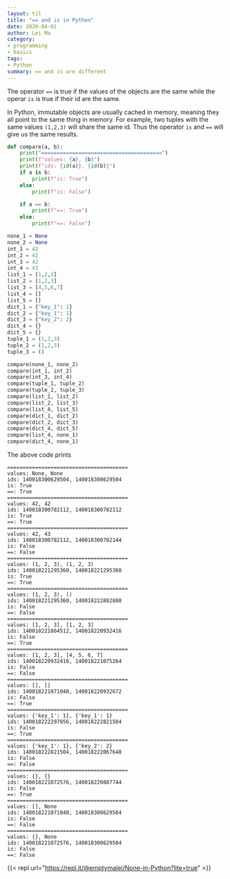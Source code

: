 ```yaml
---
layout: til
title: "== and is in Python"
date: 2020-04-01
author: Lei Ma
category:
- programming
- basics
tags:
- Python
summary: == and is are different
---
```


The operator `==` is true if the values of the objects are the same while the operar `is` is true if their id are the same.

In Python, immutable objects are usually cached in memory, meaning they all point to the same thing in memory. For example, two tuples with the same values `(1,2,3)` will share the same id. Thus the operator `is` and `==` will give us the same results.


```python
def compare(a, b):
    print("=======================================")
    print(f"values: {a}, {b}")
    print(f"ids: {id(a)}, {id(b)}")
    if a is b:
        print(f"is: True")
    else:
        print(f"is: False")

    if a == b:
        print(f"==: True")
    else:
        print(f"==: False")

none_1 = None
none_2 = None
int_1 = 42
int_2 = 42
int_3 = 42
int_4 = 43
list_1 = [1,2,3]
list_2 = [1,2,3]
list_3 = [4,5,6,7]
list_4 = []
list_5 = []
dict_1 = {"key_1": 1}
dict_2 = {"key_1": 1}
dict_3 = {"key_2": 2}
dict_4 = {}
dict_5 = {}
tuple_1 = (1,2,3)
tuple_2 = (1,2,3)
tuple_3 = ()

compare(none_1, none_2)
compare(int_1, int_2)
compare(int_3, int_4)
compare(tuple_1, tuple_2)
compare(tuple_2, tuple_3)
compare(list_1, list_2)
compare(list_2, list_3)
compare(list_4, list_5)
compare(dict_1, dict_2)
compare(dict_2, dict_3)
compare(dict_4, dict_5)
compare(list_4, none_1)
compare(dict_4, none_1)
```

The above code prints

```
=======================================
values: None, None
ids: 140018300629504, 140018300629504
is: True
==: True
=======================================
values: 42, 42
ids: 140018300782112, 140018300782112
is: True
==: True
=======================================
values: 42, 43
ids: 140018300782112, 140018300782144
is: False
==: False
=======================================
values: (1, 2, 3), (1, 2, 3)
ids: 140018221295360, 140018221295360
is: True
==: True
=======================================
values: (1, 2, 3), ()
ids: 140018221295360, 140018222882880
is: False
==: False
=======================================
values: [1, 2, 3], [1, 2, 3]
ids: 140018221864512, 140018220932416
is: False
==: True
=======================================
values: [1, 2, 3], [4, 5, 6, 7]
ids: 140018220932416, 140018221075264
is: False
==: False
=======================================
values: [], []
ids: 140018221071040, 140018220932672
is: False
==: True
=======================================
values: {'key_1': 1}, {'key_1': 1}
ids: 140018222297856, 140018222821504
is: False
==: True
=======================================
values: {'key_1': 1}, {'key_2': 2}
ids: 140018222821504, 140018222067648
is: False
==: False
=======================================
values: {}, {}
ids: 140018221072576, 140018220887744
is: False
==: True
=======================================
values: [], None
ids: 140018221071040, 140018300629504
is: False
==: False
=======================================
values: {}, None
ids: 140018221072576, 140018300629504
is: False
==: False
```

{{< repl url="https://repl.it/@emptymalei/None-in-Python?lite=true" >}}
